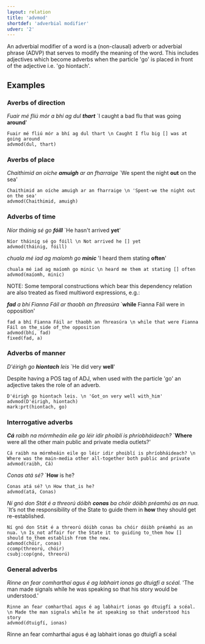 ```yaml
---
layout: relation
title: 'advmod'
shortdef: 'adverbial modifier'
udver: '2'
---
```


An adverbial modifier of a word is a (non-clausal) adverb or adverbial phrase (ADVP) that serves to modify the meaning of the word. This includes adjectives which become adverbs when the particle 'go' is placed in front of the adjective i.e. 'go hiontach'.  

## Examples


### Averbs of direction

_Fuair mé fliú mór a bhí ag dul <b>thart</b>_ `I caught a bad flu that was going <b>around</b>'

~~~ sdparse
Fuair mé fliú mór a bhí ag dul thart \n Caught I flu big [] was at going around
advmod(dul, thart)
~~~


### Averbs of place

_Chaithimid an oíche <b>amuigh</b> ar an fharraige_ `We spent the night <b>out</b> on the sea'

~~~ sdparse
Chaithimid an oíche amuigh ar an fharraige \n 'Spent-we the night out on the sea'
advmod(Chaithimid, amuigh)
~~~

### Adverbs of time 

_Níor tháinig sé go <b>fóill</b>_ `He hasn't arrived <b>yet</b>'

~~~ sdparse
Níor tháinig sé go fóill \n Not arrived he [] yet
advmod(tháinig, fóill)
~~~

_chuala mé iad ag maíomh go <b>minic</b>_ 'I heard them stating <b>often</b>'

~~~ sdparse
chuala mé iad ag maíomh go minic \n heard me them at stating [] often
advmod(maíomh, minic)
~~~


NOTE: Some temporal constructions which bear this dependency relation are also treated as fixed multiword expressions, e.g.:

_<b>fad</b> a bhí Fianna Fáil ar thaobh an fhreasúra_ `<b>while</b> Fianna Fáil were in opposition'

~~~ sdparse
fad a bhí Fianna Fáil ar thaobh an fhreasúra \n while that were Fianna Fáil on the_side of_the opposition
advmod(bhí, fad)
fixed(fad, a)
~~~

### Adverbs of manner

 _D'éirigh go <b>hiontach</b> leis_ `He did very <b>well</b>'
 
 Despite having a POS tag of ADJ, when used with the particle 'go' an adjective takes the role of an adverb.

~~~ sdparse
D'éirigh go hiontach leis. \n 'Got_on very well with_him'
advmod(D'éirigh, hiontach)
mark:prt(hiontach, go)
~~~

### Interrogative adverbs

_<b>Cá</b> raibh na mórmheáin eile go léir idir phoiblí is phríobháideach?_ `<b>Where</b> were all the other main public and private media outlets?'

~~~ sdparse
Cá raibh na mórmheáin eile go léir idir phoiblí is phríobháideach? \n Where was the main-media other all-together both public and private
advmod(raibh, Cá)
~~~

_Conas atá sé?_ `<b>How</b> is he?

~~~ sdparse
Conas atá sé? \n How that_is he?
advmod(atá, Conas)
~~~

_Ní gnó don Stát é a threorú dóibh <b>conas</b> ba chóir dóibh préamhú as an nua._ `It’s not the responsibility of the State to guide them in <b>how</b> they should get re-established.

~~~ sdparse
Ní gnó don Stát é a threorú dóibh conas ba chóir dóibh préamhú as an nua. \n Is_not affair for the State it to guiding to_them how [] should to_them establish from the new.
advmod(chóir, conas)
ccomp(threorú, chóir)
csubj:cop(gnó, threorú)
~~~

### General adverbs

_Rinne an fear comharthaí agus é ag labhairt ionas go dtuigfí a scéal._ 'The man made signals while he was speaking so that his story would be understood.'

~~~ sdparse
Rinne an fear comharthaí agus é ag labhairt ionas go dtuigfí a scéal. \n Made the man signals while he at speaking so that understood his story
advmod(dtuigfí, ionas)
~~~

Rinne an fear comharthaí agus é ag labhairt ionas go dtuigfí a scéal
<!-- Interlanguage links updated Út zář 29 20:31:41 CEST 2020 -->
